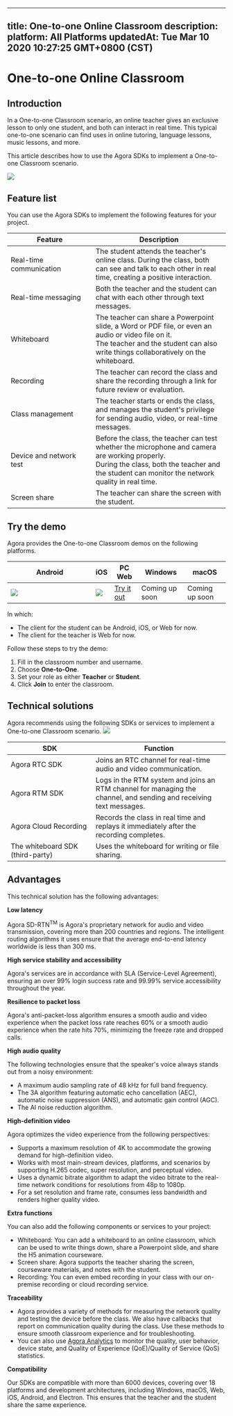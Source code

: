 
---
title: One-to-one Online Classroom
description: 
platform: All Platforms
updatedAt: Tue Mar 10 2020 10:27:25 GMT+0800 (CST)
---
# One-to-one Online Classroom
## Introduction

In a One-to-one Classroom scenario, an online teacher gives an exclusive lesson to only one student, and both can interact in real time. This typical one-to-one scenario can find uses in online tutoring, language lessons, music lessons, and more.

This article describes how to use the Agora SDKs to implement a One-to-one Classroom scenario.

![](https://web-cdn.agora.io/docs-files/1582860769190)

## Feature list

You can use the Agora SDKs to implement the following features for your project.

| Feature | Description | 
| ---------------- | ---------------- | 
| Real-time communication     | The student attends the teacher's online class. During the class, both can see and talk to each other in real time, creating a positive interaction.      | 
| Real-time messaging | Both the teacher and the student can chat with each other through text messages. |
| Whiteboard | The teacher can share a Powerpoint slide, a Word or PDF file, or even an audio or video file on it.<br>The teacher and the student can also write things collaboratively on the whiteboard.   |
| Recording | The teacher can record the class and share the recording through a link for future review or evaluation. |
| Class management | The teacher starts or ends the class, and manages the student's privilege for sending audio, video, or real-time messages. |
| Device and network test | Before the class, the teacher can test whether the microphone and camera are working properly. <br> During the class, both the teacher and the student can monitor the network quality in real time. |
| Screen share | The teacher can share the screen with the student.|


## Try the demo

Agora provides the One-to-one Classroom demos on the following platforms. 

<style> table th:first-of-type {     width: 180px; } th:second-of-type {     width: 100px; }</style>
| Android | iOS | PC Web | Windows | macOS |
| ---------------- | ---------------- | ---------------- | ---------------- | ---------------- |
| ![](https://web-cdn.agora.io/docs-files/1585539147305) | ![](https://web-cdn.agora.io/docs-files/1581407452682) |  [Try it out](https://solutions.agora.io/education/web/#/?from=docs)      | Coming up soon | Coming up soon |

In which:
- The client for the student can be Android, iOS, or Web for now.
- The client for the teacher is Web for now.

Follow these steps to try the demo:
1. Fill in the classroom number and username.
2. Choose **One-to-One**.
3. Set your role as either **Teacher** or **Student**.
4. Click **Join** to enter the classroom.

## Technical solutions

Agora recommends using the following SDKs or services to implement a One-to-one Classroom scenario.
![](https://web-cdn.agora.io/docs-files/1582862848646)

| SDK | Function | 
| ---------------- | ---------------- | 
| Agora RTC SDK      | Joins an RTC channel for real-time audio and video communication.      | 
| Agora RTM SDK      | Logs in the RTM system and joins an RTM channel for managing the channel, and sending and receiving text messages.      | 
| Agora Cloud Recording | Records the class in real time and replays it immediately after the recording completes. |
| The whiteboard SDK (third-party) | Uses the whiteboard for writing or file sharing. |

## Advantages

This technical solution has the following advantages:

**Low latency**

Agora SD-RTN<sup>TM</sup> is Agora's proprietary network for audio and video transmission,  covering more than 200 countries and regions. The intelligent routing algorithms it uses ensure that the average end-to-end latency worldwide is less than 300 ms.

**High service stability and accessibility**

Agora's services are in accordance with SLA (Service-Level Agreement), ensuring an over 99% login success rate and 99.99% service accessibility throughout the year.

**Resilience to packet loss**

Agora's anti-packet-loss algorithm ensures a smooth audio and video experience when the packet loss rate reaches 60% or a smooth audio experience when the rate hits 70%, minimizing the freeze rate and dropped calls.


**High audio quality**

The following technologies ensure that the speaker's voice always stands out from a noisy environment:
- A maximum audio sampling rate of 48 kHz for full band frequency.
- The 3A algorithm featuring automatic echo cancellation (AEC), automatic noise suppression (ANS), and automatic gain control (AGC).
- The AI noise reduction algorithm.

**High-definition video**

Agora optimizes the video experience from the following perspectives:
- Supports a maximum resolution of 4K to accommodate the growing demand for high-definition video. 
- Works with most main-stream devices, platforms, and scenarios by supporting H.265 codec, super resolution, and perceptual video. 
- Uses a dynamic bitrate algorithm to adapt the video bitrate to the real-time network conditions for resolutions from 48p to 1080p.
- For a set resolution and frame rate, consumes less bandwidth and renders higher quality video.



**Extra functions**

You can also add the following components or services to your project:

- Whiteboard: You can add a whiteboard to an online classroom, which can be used to write things down, share a Powerpoint slide, and share the H5 animation courseware.
- Screen share: Agora supports the teacher sharing the screen, courseware materials, and notes with the student.
- Recording: You can even embed recording in your class with our on-premise recording or cloud recording service.

**Traceability**

- Agora provides a variety of methods for measuring the network quality and testing the device before the class. We also have callbacks that report on communication quality during the class. Use these methods to ensure smooth classroom experience and for troubleshooting.
- You can also use [Agora Analytics](https://console.agora.io/analytics/call/search) to monitor the quality, user behavior, device state, and Quality of Experience (QoE)/Quality of Service (QoS) statistics. 

**Compatibility**

Our SDKs are compatible with more than 6000 devices, covering over 18 platforms and development architectures, including Windows, macOS, Web, iOS, Android, and Electron. This ensures that the teacher and the student share the same experience.
